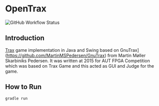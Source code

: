# OpenTrax

![GitHub Workflow Status](https://img.shields.io/github/workflow/status/1995parham/OpenTrax/build?label=build&logo=github&style=flat-square)

## Introduction

[Trax](http://www.traxgame.com/) game implementation in Java and Swing based on GnuTrax](https://github.com/MartinMSPedersen/GnuTrax)
from Martin Møller Skarbiniks Pedersen.
It was written at 2015 for AUT FPGA Competition which was based on Trax Game and this acted as GUI and Judge for the game.

## How to Run

```sh
gradle run
```

